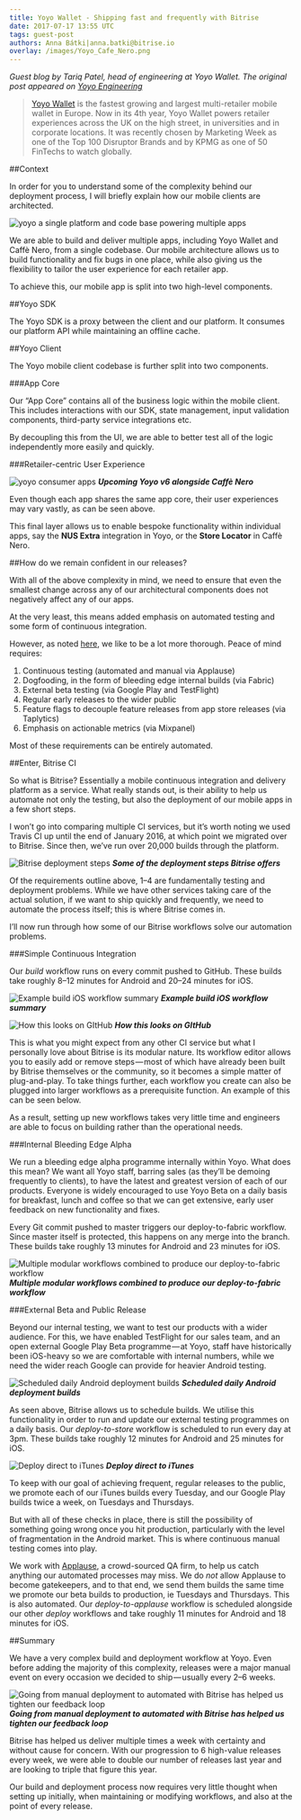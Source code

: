 ```yaml
---
title: Yoyo Wallet - Shipping fast and frequently with Bitrise
date: 2017-07-17 13:55 UTC
tags: guest-post
authors: Anna Bátki|anna.batki@bitrise.io
overlay: /images/Yoyo_Cafe_Nero.png
---
```


_Guest blog by Tariq Patel, head of engineering at Yoyo Wallet. The original post appeared on [Yoyo Engineering](https://engineering.yoyowallet.com/shipping-fast-and-frequently-with-bitrise-ci-1d9f310dc5cc)_

>[Yoyo Wallet](http://yoyowallet.com/) is the fastest growing and largest multi-retailer mobile wallet in Europe. Now in its 4th year, Yoyo Wallet powers retailer experiences across the UK on the high street, in universities and in corporate locations. It was recently chosen by Marketing Week as one of the Top 100 Disruptor Brands and by KPMG as one of 50 FinTechs to watch globally.


##Context

In order for you to understand some of the complexity behind our deployment process, I will briefly explain how our mobile clients are architected.

![yoyo a single platform and code base powering multiple apps](yoyo1.png)

We are able to build and deliver multiple apps, including Yoyo Wallet and Caffè Nero, from a single codebase. Our mobile architecture allows us to build functionality and fix bugs in one place, while also giving us the flexibility to tailor the user experience for each retailer app.

To achieve this, our mobile app is split into two high-level components.

##Yoyo SDK

The Yoyo SDK is a proxy between the client and our platform. It consumes our platform API while maintaining an offline cache.

##Yoyo Client

The Yoyo mobile client codebase is further split into two components.

###App Core

Our “App Core” contains all of the business logic within the mobile client. This includes interactions with our SDK, state management, input validation components, third-party service integrations etc.

By decoupling this from the UI, we are able to better test all of the logic independently more easily and quickly.

###Retailer-centric User Experience

![yoyo consumer apps](yoyo2.png)
***Upcoming Yoyo v6 alongside Caffè Nero***

Even though each app shares the same app core, their user experiences may vary vastly, as can be seen above.

This final layer allows us to enable bespoke functionality within individual apps, say the **NUS Extra** integration in Yoyo, or the **Store Locator** in Caffè Nero.

##How do we remain confident in our releases?

With all of the above complexity in mind, we need to ensure that even the smallest change across any of our architectural components does not negatively affect any of our apps.

At the very least, this means added emphasis on automated testing and some form of continuous integration.

However, as noted [here](https://engineering.yoyowallet.com/yoyo-wallet-powers-the-new-caff%C3%A8-nero-app-c1a4fe469c73#726b), we like to be a lot more thorough. Peace of mind requires:

1. Continuous testing (automated and manual via Applause)
2. Dogfooding, in the form of bleeding edge internal builds (via Fabric)
3. External beta testing (via Google Play and TestFlight)
4. Regular early releases to the wider public
5. Feature flags to decouple feature releases from app store releases (via Taplytics)
6. Emphasis on actionable metrics (via Mixpanel)

Most of these requirements can be entirely automated.

##Enter, Bitrise CI

So what is Bitrise? Essentially a mobile continuous integration and delivery platform as a service. What really stands out, is their ability to help us automate not only the testing, but also the deployment of our mobile apps in a few short steps.

I won’t go into comparing multiple CI services, but it’s worth noting we used Travis CI up until the end of January 2016, at which point we migrated over to Bitrise. Since then, we’ve run over 20,000 builds through the platform.

![Bitrise deployment steps](yoyo3.png)
***Some of the deployment steps Bitrise offers***

Of the requirements outline above, 1–4 are fundamentally testing and deployment problems. While we have other services taking care of the actual solution, if we want to ship quickly and frequently, we need to automate the process itself; this is where Bitrise comes in.

I’ll now run through how some of our Bitrise workflows solve our automation problems.

###Simple Continuous Integration

Our _build_ workflow runs on every commit pushed to GitHub. These builds take roughly 8–12 minutes for Android and 20–24 minutes for iOS.

![Example build iOS workflow summary](yoyo4.png)
***Example build iOS workflow summary***

![How this looks on GItHub](yoyo5.png)
***How this looks on GItHub***

This is what you might expect from any other CI service but what I personally love about Bitrise is its modular nature. Its workflow editor allows you to easily add or remove steps — most of which have already been built by Bitrise themselves or the community, so it becomes a simple matter of plug-and-play. To take things further, each workflow you create can also be plugged into larger workflows as a prerequisite function. An example of this can be seen below.

As a result, setting up new workflows takes very little time and engineers are able to focus on building rather than the operational needs.

###Internal Bleeding Edge Alpha

We run a bleeding edge alpha programme internally within Yoyo. What does this mean? We want all Yoyo staff, barring sales (as they’ll be demoing frequently to clients), to have the latest and greatest version of each of our products. Everyone is widely encouraged to use Yoyo Beta on a daily basis for breakfast, lunch and coffee so that we can get extensive, early user feedback on new functionality and fixes.

Every Git commit pushed to master triggers our deploy-to-fabric workflow. Since master itself is protected, this happens on any merge into the branch. These builds take roughly 13 minutes for Android and 23 minutes for iOS.

![Multiple modular workflows combined to produce our deploy-to-fabric workflow](yoyo6.png)
***Multiple modular workflows combined to produce our deploy-to-fabric workflow***

###External Beta and Public Release

Beyond our internal testing, we want to test our products with a wider audience. For this, we have enabled TestFlight for our sales team, and an open external Google Play Beta programme — at Yoyo, staff have historically been iOS-heavy so we are comfortable with internal numbers, while we need the wider reach Google can provide for heavier Android testing.

![Scheduled daily Android deployment builds](yoyo7.png)
***Scheduled daily Android deployment builds***

As seen above, Bitrise allows us to schedule builds. We utilise this functionality in order to run and update our external testing programmes on a daily basis. Our _deploy-to-store_ workflow is scheduled to run every day at 3pm. These builds take roughly 12 minutes for Android and 25 minutes for iOS.

![Deploy direct to iTunes](yoyo8.png)
***Deploy direct to iTunes***

To keep with our goal of achieving frequent, regular releases to the public, we promote each of our iTunes builds every Tuesday, and our Google Play builds twice a week, on Tuesdays and Thursdays.

But with all of these checks in place, there is still the possibility of something going wrong once you hit production, particularly with the level of fragmentation in the Android market. This is where continuous manual testing comes into play.

We work with [Applause](https://www.applause.com/), a crowd-sourced QA firm, to help us catch anything our automated processes may miss. We do _not_ allow Applause to become gatekeepers, and to that end, we send them builds the same time we promote our beta builds to production, ie Tuesdays and Thursdays. This is also automated. Our _deploy-to-applause_ workflow is scheduled alongside our other _deploy_ workflows and take roughly 11 minutes for Android and 18 minutes for iOS.

##Summary

We have a very complex build and deployment workflow at Yoyo. Even before adding the majority of this complexity, releases were a major manual event on every occasion we decided to ship — usually every 2–6 weeks.

![Going from manual deployment to automated with Bitrise has helped us tighten our feedback loop](yoyo9.png)
***Going from manual deployment to automated with Bitrise has helped us tighten our feedback loop***

Bitrise has helped us deliver multiple times a week with certainty and without cause for concern. With our progression to 6 high-value releases every week, we were able to double our number of releases last year and are looking to triple that figure this year.

Our build and deployment process now requires very little thought when setting up initially, when maintaining or modifying workflows, and also at the point of every release.
